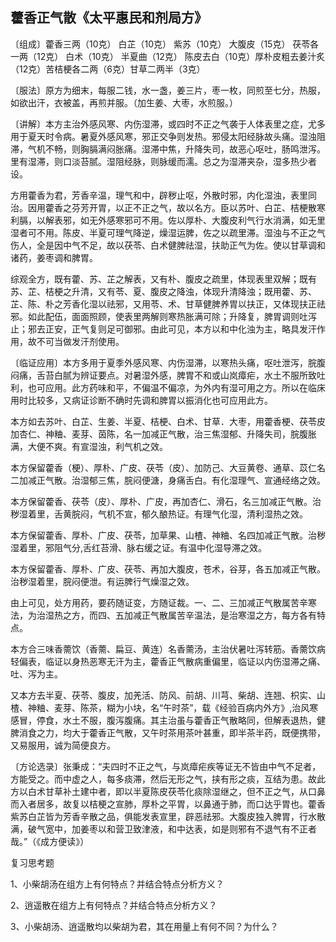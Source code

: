 ## 藿香正气散《太平惠民和剂局方》

〔组成〕藿香三两（10克） 白芷（10克） 紫苏（10克） 大腹皮（15克） 茯苓各一两（12克） 白术（10克） 半夏曲（12克） 陈皮去白（10克）厚朴皮粗去姜汁炙（12克）苦桔梗各二两（6克）甘草二两半（3克）

〔服法〕原方为细末，每服二钱，水一盏，姜三片，枣一枚，同煎至七分，热服，如欲出汗，衣被盖，再煎并服。（加生姜、大枣，水煎服。）

〔讲解〕本方主治外感风寒、内伤湿滞，或四时不正之气袭于人体表里之症，尤多用于夏天时令病。暑夏外感风寒，邪正交争则发热。邪侵太阳经脉故头痛。湿浊阻滞，气机不畅，则胸膈满闷胀痛。湿滞中焦，升降失司，故恶心呕吐，肠鸣泄泻。里有湿滞，则口淡苔腻。湿阻经脉，则脉缓而濡。总之为湿滞夹杂，湿多热少者设。

方用藿香为君，芳香辛温，理气和中，辟秽止呕，外散时邪，内化湿浊，表里同治。因用藿香之芬芳开胃，以正不正之气，故以名方。臣以苏叶、白芷、桔梗散寒利膈，以解表邪，如无外感寒邪可不用。佐以厚朴、大腹皮利气行水消满，如无里湿者可不用。陈皮、半夏可理气降逆，燥湿运脾，佐之以疏里滞。湿浊与不正之气伤人，全是因中气不足，故以茯苓、白术健脾祛湿，扶助正气为佐。使以甘草调和诸药，姜枣调和脾胃。

综观全方，既有藿、苏、芷之解表，又有朴、腹皮之疏里，体现表里双解；既有苏、芷、桔梗之升清，又有苓、夏、腹皮之降浊，体现升清降浊；既用藿、苏、芷、陈、朴之芳香化湿以祛邪，又用苓、术、甘草健脾养胃以扶正，又体现扶正祛邪。如此配伍，面面照顾，使表里两解则寒热胀满可除；升降复，脾胃调则吐泻止；邪去正安，正气复则足可御邪。由此可见，本方以和中化浊为主，略具发汗作用，故不可当做发汗剂使用。

〔临证应用〕本方多用于夏季外感风寒、内伤湿滞，以寒热头痛，呕吐泄泻，脘腹闷痛，舌苔白腻为辨证要点。对暑湿外感，脾胃不和或山岚瘴疟，水土不服所致吐利，也可应用。此方药味和平，不偏温不偏凉，为外内有湿可用之方。所以在临床用时比较多，又病证诊断不确时先调和脾胃以振消化也可应用此方。

本方如去苏叶、白芷、生姜、半夏、桔梗、白术、甘草．大枣，用藿香梗、茯苓皮加杏仁、神粬、麦芽、茵陈，名一加减正气散，治三焦湿郁、升降失司，脘腹胀满，大便不爽。有宣湿浊，利气机之效。

本方保留藿香（梗）、厚朴、广皮、茯苓（皮）、加防己、大豆黄卷、通草、苡仁名二加减正气散。治湿郁三焦，脘闷便溏，身痛舌白。有化湿理气、宣通经络之效。

本方保留藿香、茯苓（皮）、厚朴、广皮，再加杏仁、滑石，名三加减正气散。治秽湿着里，舌黄脘闷，气机不宣，郁久酿热证。有理气化湿，清利湿热之效。

本方保留藿香、厚朴、广皮、茯苓，加草果、山楂、神粬、名四加减正气散。治秽湿着里，邪阻气分,舌红苔滑、脉右缓之证。有温中化湿导滞之效。

本方保留藿香、厚朴、广皮、茯苓、再加大腹皮，苍术，谷芽，各五加减正气散。治秽湿着里，脘闷便泄。有运脾行气燥湿之效。

由上可见，处方用药，要药随证变，方随证裁。一、二、三加减正气散属苦辛寒法，为治湿热之方，而四、五加减正气散属苦辛温法，是治寒湿之方，每方各有特点。

本方合三味香薷饮（香薷、扁豆、黄连）名香薷汤，主治伏暑吐泻转筋。香薷饮病轻偏表，临证以身热恶寒无汗为主，藿香正气散病重偏里，临证以内伤湿滞之痛、吐、泻为主。

又本方去半夏、茯苓、腹皮，加羌活、防风、前胡、川芎、柴胡、连翘、枳实、山楂、神粬、麦芽、陈茶，糊为小块，名“午时茶”，载《经验百病内外方》,治风寒感冒，停食，水土不服，腹泻腹痛。其主治虽与藿香正气散略同，但解表退热，健脾消食之力，均大于藿香正气散，又午时茶用茶叶甚重，即半茶半药，既便携带，又易服用，诚为简便良方。

〔方论选录〕张秉成：“夫四时不正之气，与岚瘴疟疾等证无不皆由中气不足者，方能受之。而中虚之人，每多痰滞，然后无形之气，挟有形之痰，互结为患。故此方以白术甘草补土建中者，即以半夏陈皮茯苓化痰除湿继之，但不正之气，从口鼻而入者居多，故复以桔梗之宣肺，厚朴之平胃，以鼻通于肺，而口达乎胃也。藿香紫苏白芷皆为芳香辛散之品，俱能发表宣里，辟恶祛邪。大腹皮独入脾胃，行水散满，破气宽中，加姜枣以和营卫致津液，和中达表，如是则邪有不退气有不正者哉。”（《成方便读》）

复习思考题

1、小柴胡汤在组方上有何特点？并结合特点分析方义？

2、逍遥散在组方上有何特点？并结合特点分析方义？

3、小柴胡汤、逍遥散均以柴胡为君，其在用量上有何不同？为什么？
